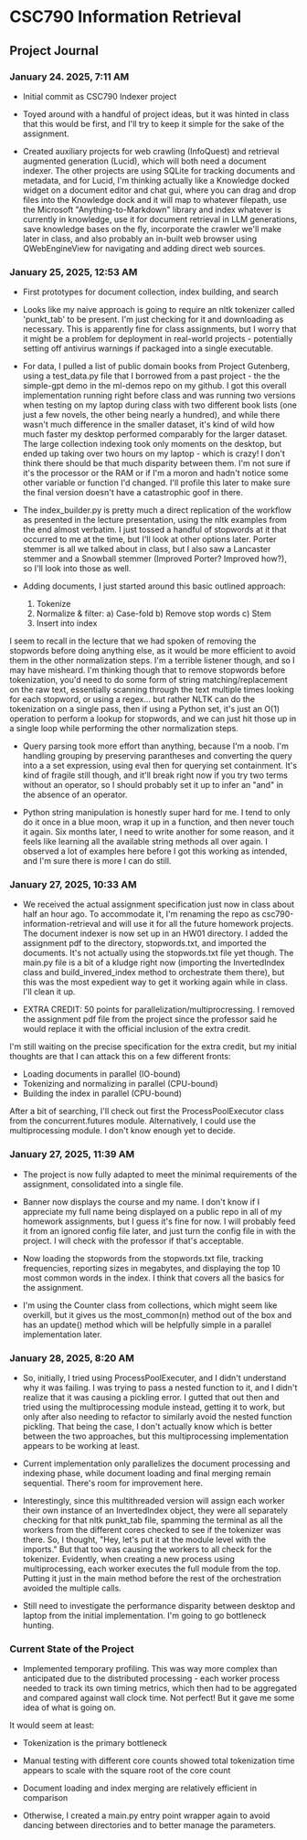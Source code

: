 # CSC790 Information Retrieval

## Project Journal

### January 24. 2025, 7:11 AM

- Initial commit as CSC790 Indexer project

- Toyed around with a handful of project ideas, but it was hinted in class that this would be first, and I'll try to keep it simple for the sake of the assignment.

- Created auxiliary projects for web crawling (InfoQuest) and retrieval augmented generation (Lucid), which will both need a document indexer. The other projects are using SQLite for tracking documents and metadata, and for Lucid, I'm thinking actually like a Knowledge docked widget on a document editor and chat gui, where you can drag and drop files into the Knowledge dock and it will map to whatever filepath, use the Microsoft "Anything-to-Markdown" library and index whatever is currently in knowledge, use it for document retrieval in LLM generations, save knowledge bases on the fly, incorporate the crawler we'll make later in class, and also probably an in-built web browser using QWebEngineView for navigating and adding direct web sources.

### January 25, 2025, 12:53 AM

- First prototypes for document collection, index building, and search

- Looks like my naive approach is going to require an nltk tokenizer called 'punkt_tab' to be present. I'm just checking for it and downloading as necessary. This is apparently fine for class assignments, but I worry that it might be a problem for deployment in real-world projects - potentially setting off antivirus warnings if packaged into a single executable. 

- For data, I pulled a list of public domain books from Project Gutenberg, using a test_data.py file that I borrowed from a past project - the the simple-gpt demo in the ml-demos repo on my github. I got this overall implementation running right before class and was running two versions when testing on my laptop during class with two different book lists (one just a few novels, the other being nearly a hundred), and while there wasn't much difference in the smaller dataset, it's kind of wild how much faster my desktop performed comparably for the larger dataset. The large collection indexing took only moments on the desktop, but ended up taking over two hours on my laptop - which is crazy! I don't think there should be that much disparity between them. I'm not sure if it's the processor or the RAM or if I'm a moron and hadn't notice some other variable or function I'd changed. I'll profile this later to make sure the final version doesn't have a catastrophic goof in there.

- The index_builder.py is pretty much a direct replication of the workflow as presented in the lecture presentation, using the nltk examples from the end almost verbatim. I just tossed a handful of stopwords at it that occurred to me at the time, but I'll look at other options later. Porter stemmer is all we talked about in class, but I also saw a Lancaster stemmer and a Snowball stemmer (Improved Porter? Improved how?), so I'll look into those as well.

- Adding documents, I just started around this basic outlined approach:
  1) Tokenize
  2) Normalize & filter:
     a) Case-fold
     b) Remove stop words
     c) Stem
  3) Insert into index

I seem to recall in the lecture that we had spoken of removing the stopwords before doing anything else, as it would be more efficient to avoid them in the other normalization steps. I'm a terrible listener though, and so I may have misheard. I'm thinking though that to remove stopwords before tokenization, you'd need to do some form of string matching/replacement on the raw text, essentially scanning through the text multiple times looking for each stopword, or using a regex... but rather NLTK can do the tokenization on a single pass, then if using a Python set, it's just an O(1) operation to perform a lookup for stopwords, and we can just hit those up in a single loop while performing the other normalization steps.

- Query parsing took more effort than anything, because I'm a noob. I'm handling grouping by preserving parantheses and converting the query into a a set expression, using eval then for querying set containment. It's kind of fragile still though, and it'll break right now if you try two terms without an operator, so I should probably set it up to infer an "and" in the absence of an operator.

- Python string manipulation is honestly super hard for me. I tend to only do it once in a blue moon, wrap it up in a function, and then never touch it again. Six months later, I need to write another for some reason, and it feels like learning all the available string methods all over again. I observed a lot of examples here before I got this working as intended, and I'm sure there is more I can do still.

### January 27, 2025, 10:33 AM

- We received the actual assignment specification just now in class about half an hour ago. To accommodate it, I'm renaming the repo as csc790-information-retrieval and will use it for all the future homework projects. The document indexer is now set up in an HW01 directory. I added the assignment pdf to the directory, stopwords.txt, and imported the documents. It's not actually using the stopwords.txt file yet though. The main.py file is a bit of a kludge right now (importing the InvertedIndex class and build_invered_index method to orchestrate them there), but this was the most expedient way to get it working again while in class. I'll clean it up.

- EXTRA CREDIT: 50 points for parallelization/multiprocressing. I removed the assignment pdf file from the project since the professor said he would replace it with the official inclusion of the extra credit.

I'm still waiting on the precise specification for the extra credit, but my initial thoughts are that I can attack this on a few different fronts:

- Loading documents in parallel (IO-bound)
- Tokenizing and normalizing in parallel (CPU-bound)
- Building the index in parallel (CPU-bound)

After a bit of searching, I'll check out first the ProcessPoolExecutor class from the concurrent.futures module.
Alternatively, I could use the multiprocessing module. I don't know enough yet to decide.

### January 27, 2025, 11:39 AM

- The project is now fully adapted to meet the minimal requirements of the assignment, consolidated into a single file.

- Banner now displays the course and my name. I don't know if I appreciate my full name being displayed on a public repo in all of my homework assignments, but I guess it's fine for now. I will probably feed it from an ignored config file later, and just turn the config file in with the project. I will check with the professor if that's acceptable.

- Now loading the stopwords from the stopwords.txt file, tracking frequencies, reporting sizes in megabytes, and displaying the top 10 most common words in the index. I think that covers all the basics for the assignment.

- I'm using the Counter class from collections, which might seem like overkill, but it gives us the most_common(n) method out of the box and has an update() method which will be helpfully simple in a parallel implementation later.

### January 28, 2025, 8:20 AM

- So, initially, I tried using ProcessPoolExecuter, and I didn't understand why it was failing. I was trying to pass a nested function to it, and I didn't realize that it was causing a pickling error. I gutted that out then and tried using the multiprocessing module instead, getting it to work, but only after also needing to refactor to similarly avoid the nested function pickling. That being the case, I don't actually know which is better between the two approaches, but this multiprocessing implementation appears to be working at least.

- Current implementation only parallelizes the document processing and indexing phase, while document loading and final merging remain sequential. There's room for improvement here.

- Interestingly, since this multithreaded version will assign each worker their own instance of an InvertedIndex object, they were all separately checking for that nltk punkt_tab file, spamming the terminal as all the workers from the different cores checked to see if the tokenizer was there. So, I thought, "Hey, let's put it at the module level with the imports." But that too was causing the workers to all check for the tokenizer. Evidently, when creating a new process using multiprocessing, each worker executes the full module from the top. Putting it just in the main method before the rest of the orchestration avoided the multiple calls.

- Still need to investigate the performance disparity between desktop and laptop from the initial implementation. I'm going to go bottleneck hunting.

### Current State of the Project

- Implemented temporary profiling. This was way more complex than anticipated due to the distributed processing - each worker process needed to track its own timing metrics, which then had to be aggregated and compared against wall clock time. Not perfect! But it gave me some idea of what is going on.

It would seem at least:
- Tokenization is the primary bottleneck
- Manual testing with different core counts showed total tokenization time appears to scale with the square root of the core count
- Document loading and index merging are relatively efficient in comparison

- Otherwise, I created a main.py entry point wrapper again to avoid dancing between directories and to better manage the parameters.